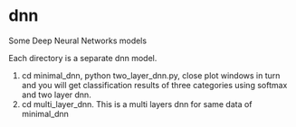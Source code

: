 # dnn
Some Deep Neural Networks models 

Each directory is a separate dnn model.

1. cd minimal_dnn,   python two_layer_dnn.py, close plot windows in turn and you will get classification results of three categories using softmax and two layer dnn.
2. cd multi_layer_dnn. This is a multi layers dnn for same data of minimal_dnn
